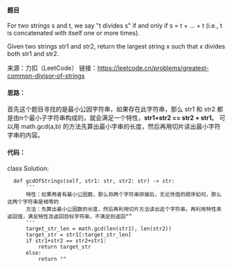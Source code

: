 #### 题目
For two strings s and t, we say "t divides s" if and only if s = t + ... + t (i.e., t is concatenated with itself one or more times).

Given two strings str1 and str2, return the largest string x such that x divides both str1 and str2.

来源：力扣（LeetCode）
链接：https://leetcode.cn/problems/greatest-common-divisor-of-strings

#### 思路：
首先这个题目寻找的是最小公因字符串，如果存在此字符串，那么 str1 和 str2 都是由n个最小子字符串构成的，就会满足一个特性，**str1+str2 == str2 + str1**。
可以用 math.gcd(a,b) 的方法先算出最小字串的长度，然后再用切片读出最小字符字串的内容。

#### 代码：


  class Solution:

      def gcdOfStrings(self, str1: str, str2: str) -> str:
          '''
          特性：如果两者有最小公因数，那么将两个字符串拼接后，无论凭借的顺序如何，那么这两个字符串是相等的
          方法：先算出最小公因数的长度，然后再利用切片方法读出这个字符串。再利用特性来返回值，满足特性及返回目标字符串，不满足则返回“”
          '''
          target_str_len = math.gcd(len(str1), len(str2))
          target_str = str1[:target_str_len]
          if str1+str2 == str2+str1:
              return target_str
          else:
              return ""
